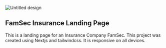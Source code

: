 ![Untitled design](https://github.com/fiificode/famsec-insurance/assets/84854612/4722b864-8ac2-471b-8b3d-8a9290d9b972)

## FamSec Insurance Landing Page
This is a landing page for an Insurance Company FamSec.
This project was created using Nextjs and tailwindcss. It is responsive on all devices.

